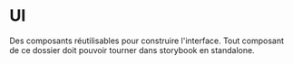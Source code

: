# UI

Des composants réutilisables pour construire l'interface.
Tout composant de ce dossier doit pouvoir tourner dans storybook en standalone.
